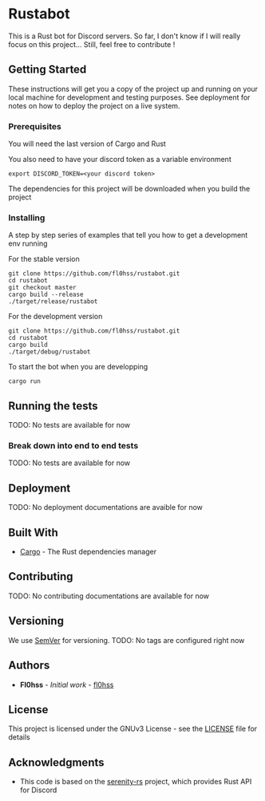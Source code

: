 # Rustabot

This is a Rust bot for Discord servers. So far, I don't know if I will really focus on this project... Still, feel free to contribute !

## Getting Started

These instructions will get you a copy of the project up and running on your local machine for development and testing purposes. See deployment for notes on how to deploy the project on a live system.

### Prerequisites

You will need the last version of Cargo and Rust

You also need to have your discord token as a variable environment

```
export DISCORD_TOKEN=<your discord token>
```

The dependencies for this project will be downloaded when you build the project

### Installing

A step by step series of examples that tell you how to get a development env running

For the stable version

```
git clone https://github.com/fl0hss/rustabot.git
cd rustabot
git checkout master
cargo build --release
./target/release/rustabot
```

For the development version

```
git clone https://github.com/fl0hss/rustabot.git
cd rustabot
cargo build
./target/debug/rustabot
```

To start the bot when you are developping 

```
cargo run
```

## Running the tests

TODO: No tests are available for now

### Break down into end to end tests

TODO: No tests are available for now

## Deployment

TODO: No deployment documentations are avaible for now

## Built With

* [Cargo](https://github.com/rust-lang/cargo) - The Rust dependencies manager

## Contributing

TODO: No contributing documentations are available for now

## Versioning

We use [SemVer](http://semver.org/) for versioning. 
TODO: No tags are configured right now 

## Authors

* **Fl0hss** - *Initial work* - [fl0hss](https://github.com/fl0hss)

## License

This project is licensed under the GNUv3 License - see the [LICENSE](LICENSE) file for details

## Acknowledgments

* This code is based on the [serenity-rs](https://github.com/serenity-rs/serenity) project, which provides Rust API for Discord